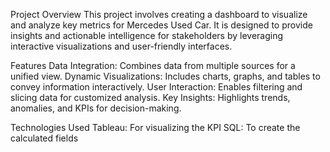 Project Overview
This project involves creating a dashboard to visualize and analyze key metrics for Mercedes Used Car. It is designed to provide insights and actionable intelligence for stakeholders by leveraging interactive visualizations and user-friendly interfaces.

Features
Data Integration: Combines data from multiple sources for a unified view.
Dynamic Visualizations: Includes charts, graphs, and tables to convey information interactively.
User Interaction: Enables filtering and slicing data for customized analysis.
Key Insights: Highlights trends, anomalies, and KPIs for decision-making.

Technologies Used
Tableau: For visualizing the KPI
SQL: To create the calculated fields
